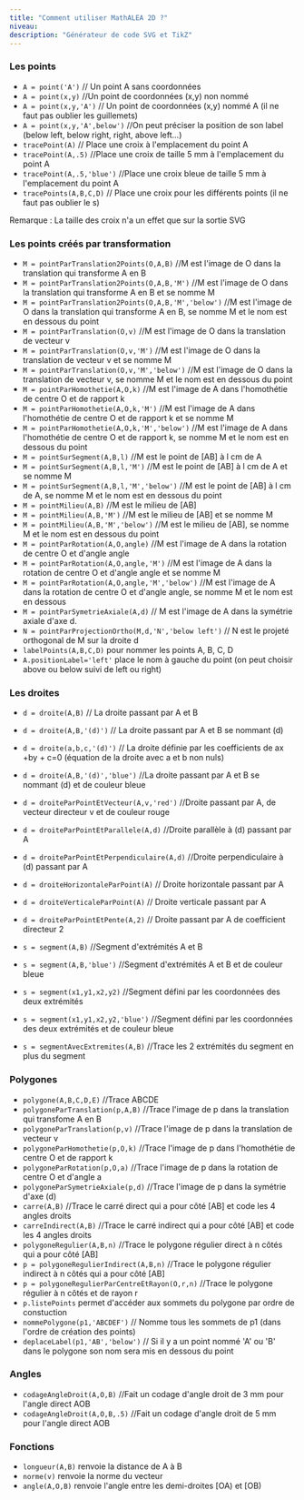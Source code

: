 ```yaml
---
title: "Comment utiliser MathALEA 2D ?"
niveau:
description: "Générateur de code SVG et TikZ"
---
```





<div class="ui hidden divider"></div>
<div class="ui hidden divider"></div>

<h3 class="ui horizontal divider header">Les points</h3>

* `A = point('A')` // Un point A sans coordonnées
* `A = point(x,y)` //Un point de coordonnées (x,y) non nommé
* `A = point(x,y,'A')` // Un point de coordonnées (x,y) nommé A (il ne faut pas oublier les guillemets)
* `A = point(x,y,'A',below')` //On peut préciser la position de son label (below left, below right, right, above left...)
* `tracePoint(A)` // Place une croix à l'emplacement du point A
* `tracePoint(A,.5)` //Place une croix de taille 5 mm à l'emplacement du point A
* `tracePoint(A,.5,'blue')` //Place une croix bleue de taille 5 mm à l'emplacement du point A
* `tracePoints(A,B,C,D)` // Place une croix pour les différents points (il ne faut pas oublier le s)

Remarque :  La taille des croix n'a un effet que sur la sortie SVG

<h3 class="ui horizontal divider header">Les points créés par transformation</h3>


* `M = pointParTranslation2Points(O,A,B)` //M est l'image de O dans la translation qui transforme A en B
* `M = pointParTranslation2Points(O,A,B,'M')` //M est l'image de O dans la translation qui transforme A en B et se nomme M
* `M = pointParTranslation2Points(O,A,B,'M','below')` //M est l'image de O dans la translation qui transforme A en B, se nomme M et le nom est en dessous du point
* `M = pointParTranslation(O,v)` //M est l'image de O dans la translation de vecteur v
* `M = pointParTranslation(O,v,'M')` //M est l'image de O dans la translation de vecteur v et se nomme M
* `M = pointParTranslation(O,v,'M','below')` //M est l'image de O dans la translation de vecteur v, se nomme M et le nom est en dessous du point
* `M = pointParHomothetie(A,O,k)` //M est l'image de A dans l'homothétie de centre O et de rapport k
* `M = pointParHomothetie(A,O,k,'M')` //M est l'image de A dans l'homothétie de centre O et de rapport k et se nomme M
* `M = pointParHomothetie(A,O,k,'M','below')` //M est l'image de A dans l'homothétie de centre O et de rapport k, se nomme M et le nom est en dessous du point
* `M = pointSurSegment(A,B,l)` //M est le point de [AB] à l cm de A
* `M = pointSurSegment(A,B,l,'M')` //M est le point de [AB] à l cm de A et se nomme M
* `M = pointSurSegment(A,B,l,'M','below')` //M est le point de [AB] à l cm de A, se nomme M et le nom est en dessous du point
* `M = pointMilieu(A,B)` //M est le milieu de [AB]
* `M = pointMilieu(A,B,'M')` //M est le milieu de [AB] et se nomme M
* `M = pointMilieu(A,B,'M','below')` //M est le milieu de [AB], se nomme M et le nom est en dessous du point
* `M = pointParRotation(A,O,angle)` //M est l'image de A dans la rotation de centre O et d'angle angle
* `M = pointParRotation(A,O,angle,'M')` //M est l'image de A dans la rotation de centre O et d'angle angle et se nomme M
* `M = pointParRotation(A,O,angle,'M','below')` //M est l'image de A dans la rotation de centre O et d'angle angle, se nomme M et le nom est en dessous
* `M = pointParSymetrieAxiale(A,d)` // M est l'image de A dans la symétrie axiale d'axe d.
* `N = pointParProjectionOrtho(M,d,'N','below left')` // N est le projeté orthogonal de M sur la droite d
* `labelPoints(A,B,C,D)` pour nommer les points A, B, C, D
* `A.positionLabel='left'` place le nom à gauche du point (on peut choisir above ou below suivi de left ou right)

<h3 class="ui horizontal divider header">Les droites</h3>

* `d = droite(A,B)` // La droite passant par A et B
* `d = droite(A,B,'(d)')` // La droite passant par A et B se nommant (d)
* `d = droite(a,b,c,'(d)')` // La droite définie par les coefficients de ax +by + c=0 (équation de la droite avec a et b non nuls)
* `d = droite(A,B,'(d)','blue')` //La droite passant par A et B se nommant (d) et de couleur bleue
* `d = droiteParPointEtVecteur(A,v,'red')` //Droite passant par A, de vecteur directeur v et de couleur rouge
* `d = droiteParPointEtParallele(A,d)` //Droite parallèle à (d) passant par A
* `d = droiteParPointEtPerpendiculaire(A,d)` //Droite perpendiculaire à (d) passant par A
* `d = droiteHorizontaleParPoint(A)` // Droite horizontale passant par A
* `d = droiteVerticaleParPoint(A)` // Droite verticale passant par A
* `d = droiteParPointEtPente(A,2)` // Droite passant par A de coefficient directeur 2

* `s = segment(A,B)` //Segment d'extrémités A et B
* `s = segment(A,B,'blue')` //Segment d'extrémités A et B et de couleur bleue
* `s = segment(x1,y1,x2,y2)` //Segment défini par les coordonnées des deux extrémités
* `s = segment(x1,y1,x2,y2,'blue')` //Segment défini par les coordonnées des deux extrémités et de couleur bleue
* `s = segmentAvecExtremites(A,B)` //Trace les 2 extrémités du segment en plus du segment


<h3 class="ui horizontal divider header">Polygones</h3>

* `polygone(A,B,C,D,E)` //Trace ABCDE
* `polygoneParTranslation(p,A,B)` //Trace l'image de p dans la translation qui transfome A en B
* `polygoneParTranslation(p,v)` //Trace l'image de p dans la translation de vecteur v
* `polygoneParHomothetie(p,O,k)` //Trace l'image de p dans l'homothétie de centre O et de rapport k
* `polygoneParRotation(p,O,a)` //Trace l'image de p dans la rotation de centre O et d'angle a
* `polygoneParSymetrieAxiale(p,d)` //Trace l'image de p dans la symétrie d'axe (d)
* `carre(A,B)` //Trace le carré direct qui a pour côté [AB] et code les 4 angles droits
* `carreIndirect(A,B)` //Trace le carré indirect qui a pour côté [AB] et code les 4 angles droits
* `polygoneRegulier(A,B,n)` //Trace le polygone régulier direct à n côtés qui a pour côté [AB]
* `p = polygoneRegulierIndirect(A,B,n)` //Trace le polygone régulier indirect à n côtés qui a pour côté [AB]
* `p = polygoneRegulierParCentreEtRayon(O,r,n)` //Trace le polygone régulier à n côtés et de rayon r
* `p.listePoints` permet d'accéder aux sommets du polygone par ordre de constuction
* `nommePolygone(p1,'ABCDEF')` // Nomme tous les sommets de p1 (dans l'ordre de création des points)
* `deplaceLabel(p1,'AB','below')` // Si il y a un point nommé 'A' ou 'B' dans le polygone son nom sera mis en dessous du point


<h3 class="ui horizontal divider header" id="video">Angles</h3>

* `codageAngleDroit(A,O,B)` //Fait un codage d'angle droit de 3 mm pour l'angle direct AOB
* `codageAngleDroit(A,O,B,.5)` //Fait un codage d'angle droit de 5 mm pour l'angle direct AOB

<h3 class="ui horizontal divider header" id="video">Fonctions</h3>

* `longueur(A,B)` renvoie la distance de A à B
* `norme(v)` renvoie la norme du vecteur
* `angle(A,O,B)` renvoie l'angle entre les demi-droites [OA) et [OB)
